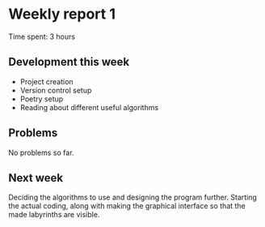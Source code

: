 # Weekly report 1

Time spent: 3 hours

## Development this week

- Project creation
- Version control setup
- Poetry setup
- Reading about different useful algorithms

## Problems

No problems so far.

## Next week

Deciding the algorithms to use and designing the program further. Starting the actual coding, along with making the graphical interface so that the made labyrinths are visible.
  
